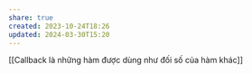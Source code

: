 ```yaml
---
share: true
created: 2023-10-24T18:26
updated: 2024-03-30T15:20
---
```

[[Callback là những hàm được dùng như đối số của hàm khác]]